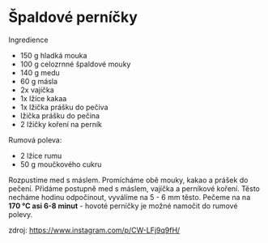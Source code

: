 # Špaldové perníčky

Ingredience

* 150 g hladká mouka
* 100 g celozrnné špaldové mouky
* 140 g medu
* 60 g másla
* 2x vajíčka
* 1x lžíce kakaa
* 1x lžička prášku do pečiva
* lžička prášku do pečina
* 2 lžičky koření na perník

Rumová poleva:

* 2 lžíce rumu
* 50 g moučkového cukru

Rozpustíme med s máslem. Promícháme obě mouky, kakao a prášek do pečení.
Přidáme postupně med s máslem, vajíčka a perníkové koření. 
Těsto necháme hodinu odpočinout, vyválíme na 5 - 6 mm těsto. 
Pečeme na na **170 °C asi 6-8 minut** - hovoté perníčky je možné namočit 
do rumové polevy.

zdroj: https://www.instagram.com/p/CW-LFj9q9fH/
